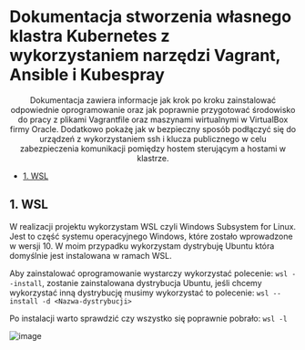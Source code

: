 # Dokumentacja stworzenia własnego klastra Kubernetes z wykorzystaniem narzędzi Vagrant, Ansible i Kubespray

<p style="text-align:center;">
Dokumentacja zawiera informacje jak krok po kroku zainstalować odpowiednie oprogramowanie oraz jak poprawnie przygotować środowisko do pracy z plikami Vagrantfile oraz maszynami wirtualnymi w VirtualBox firmy Oracle. Dodatkowo pokażę jak w bezpieczny sposób podłączyć się do urządzeń z wykorzystaniem ssh i klucza publicznego w celu zabezpieczenia komunikacji pomiędzy hostem sterującym a hostami w klastrze.
</p>

- [1. WSL](#1-wsl)


## 1. WSL
W realizacji projektu wykorzystam WSL czyli Windows Subsystem for Linux. Jest to część systemu operacyjnego Windows, które zostało wprowadzone w wersji 10. W moim przypadku wykorzystam dystrybuję Ubuntu która domyślnie jest instalowana w ramach WSL.

Aby zainstalować oprogramowanie wystarczy wykorzystać polecenie: `wsl --install`, zostanie zainstalowana dystrybucja Ubuntu, jeśli chcemy wykorzystać inną dystrybucję musimy wykorzystać to polecenie: `wsl --install -d <Nazwa-dystrybucji>`

Po instalacji warto sprawdzić czy wszystko się poprawnie pobrało: `wsl -l`

![image](https://github.com/user-attachments/assets/44a1f80a-d9ba-4937-bf79-282856ad8e1a)
